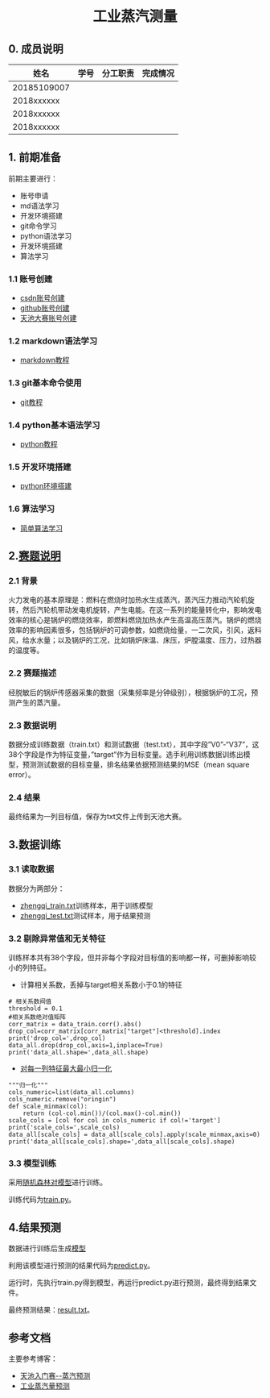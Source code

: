 # <center>工业蒸汽测量</center>

## 0. 成员说明

| 姓名        | 学号 | 分工职责 | 完成情况 |
| ----------- | ---- | -------- | -------- |
| 20185109007 |      |          |          |
| 2018xxxxxx  |      |          |          |
| 2018xxxxxx  |      |          |          |
| 2018xxxxxx  |      |          |          |

## 1. 前期准备

前期主要进行：

* 账号申请
* md语法学习
* 开发环境搭建
* git命令学习
* python语法学习
* 开发环境搭建
* 算法学习

### 1.1 账号创建

* [csdn账号创建](https://blog.csdn.net/NUDTDING2019)
* [github账号创建](https://github.com/HUDTDINGZHAOYUN2019A)
* [天池大赛账号创建](https://tianchi.aliyun.com/competition)

### 1.2 markdown语法学习

* [markdown教程](https://www.zybuluo.com/mdeditor?url=https://www.zybuluo.com/static/editor/md-help.markdown#full-editor)

### 1.3 git基本命令使用

* [git教程](https://www.liaoxuefeng.com/wiki/896043488029600)

### 1.4 python基本语法学习

* [python教程](https://www.liaoxuefeng.com/wiki/1016959663602400)

### 1.5 开发环境搭建

* [python环境搭建](https://blog.csdn.net/hesong1120/article/details/78988597)

### 1.6 算法学习

* [简单算法学习](https://juejin.im/post/5b8bf792e51d4538b406f43c)

## 2.[赛题说明](https://tianchi.aliyun.com/competition/entrance/231693/information)

### 2.1 背景

火力发电的基本原理是：燃料在燃烧时加热水生成蒸汽，蒸汽压力推动汽轮机旋转，然后汽轮机带动发电机旋转，产生电能。在这一系列的能量转化中，影响发电效率的核心是锅炉的燃烧效率，即燃料燃烧加热水产生高温高压蒸汽。锅炉的燃烧效率的影响因素很多，包括锅炉的可调参数，如燃烧给量，一二次风，引风，返料风，给水水量；以及锅炉的工况，比如锅炉床温、床压，炉膛温度、压力，过热器的温度等。

### 2.2 赛题描述

经脱敏后的锅炉传感器采集的数据（采集频率是分钟级别），根据锅炉的工况，预测产生的蒸汽量。

### 2.3 数据说明

数据分成训练数据（train.txt）和测试数据（test.txt），其中字段”V0”-“V37”，这38个字段是作为特征变量，”target”作为目标变量。选手利用训练数据训练出模型，预测测试数据的目标变量，排名结果依据预测结果的MSE（mean square error）。

### 2.4 结果

最终结果为一列目标值，保存为txt文件上传到天池大赛。

## 3.数据训练

### 3.1 读取数据

数据分为两部分：

* [zhengqi_train.txt](https://github.com/HUDTDINGZHAOYUN2019A/20185109007-1/tree/master/src/zhengqi_train.txt)训练样本，用于训练模型
* [zhengqi_test.txt](https://github.com/HUDTDINGZHAOYUN2019A/20185109007-1/tree/master/src/zhengqi_test.txt)测试样本，用于结果预测

### 3.2 剔除异常值和无关特征

训练样本共有38个字段，但并非每个字段对目标值的影响都一样，可删掉影响较小的列特征。

* 计算相关系数，丢掉与target相关系数小于0.1的特征 

```
# 相关系数阀值
threshold = 0.1
#相关系数绝对值矩阵
corr_matrix = data_train.corr().abs()
drop_col=corr_matrix[corr_matrix["target"]<threshold].index
print('drop_col=',drop_col)
data_all.drop(drop_col,axis=1,inplace=True)
print('data_all.shape=',data_all.shape)
```

* [对每一列特征最大最小归一化](https://blog.csdn.net/Gamer_gyt/article/details/77761884)

```
"""归一化"""
cols_numeric=list(data_all.columns)
cols_numeric.remove("oringin")
def scale_minmax(col):
    return (col-col.min())/(col.max()-col.min())
scale_cols = [col for col in cols_numeric if col!='target']
print('scale_cols=',scale_cols)
data_all[scale_cols] = data_all[scale_cols].apply(scale_minmax,axis=0)
print('data_all[scale_cols].shape=',data_all[scale_cols].shape)
```

### 3.3 模型训练

采用[随机森林对模型](https://segmentfault.com/a/1190000017320801)进行训练。

训练代码为[train.py](https://github.com/HUDTDINGZHAOYUN2019A/20185109007-1/tree/master/src/train.py)。

## 4.结果预测

数据进行训练后生成[模型](https://github.com/HUDTDINGZHAOYUN2019A/20185109007-1/blob/master/src/forest_model.pkl)

利用该模型进行预测的结果代码为[predict.py](https://github.com/HUDTDINGZHAOYUN2019A/20185109007-1/tree/master/src/predict.py)。

运行时，先执行train.py得到模型，再运行predict.py进行预测，最终得到结果文件。

最终预测结果：[result.txt](https://github.com/HUDTDINGZHAOYUN2019A/20185109007-1/tree/master/src/result.txt)。


## 参考文档

主要参考博客：

* [天池入门赛--蒸汽预测](https://blog.csdn.net/fanzonghao/article/details/86218579)
* [工业蒸汽量预测](https://blog.csdn.net/weixin_38404123/article/details/86645289)



